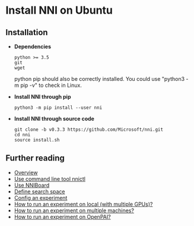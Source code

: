 **Install NNI on Ubuntu**
===

## **Installation**
* __Dependencies__

      python >= 3.5
      git
      wget

    python pip should also be correctly installed. You could use "python3 -m pip -v" to check in Linux.

* __Install NNI through pip__

      python3 -m pip install --user nni

* __Install NNI through source code__
   
      git clone -b v0.3.3 https://github.com/Microsoft/nni.git
      cd nni
      source install.sh

## Further reading
* [Overview](Overview.md)
* [Use command line tool nnictl](NNICTLDOC.md)
* [Use NNIBoard](WebUI.md)
* [Define search space](SearchSpaceSpec.md)
* [Config an experiment](ExperimentConfig.md)
* [How to run an experiment on local (with multiple GPUs)?](tutorial_1_CR_exp_local_api.md)
* [How to run an experiment on multiple machines?](tutorial_2_RemoteMachineMode.md)
* [How to run an experiment on OpenPAI?](PAIMode.md)
